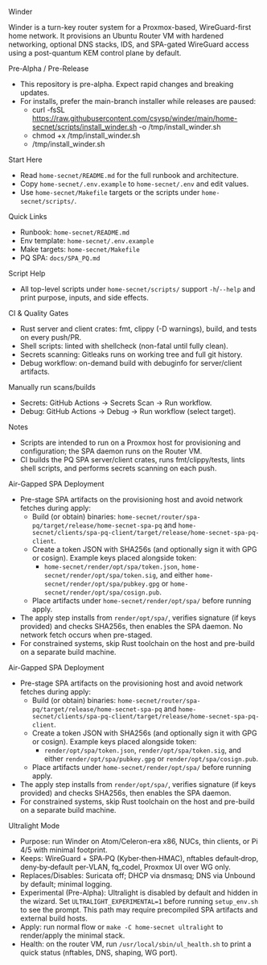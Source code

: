 Winder

Winder is a turn-key router system for a Proxmox-based, WireGuard-first home network. It provisions an Ubuntu Router VM with hardened networking, optional DNS stacks, IDS, and SPA-gated WireGuard access using a post-quantum KEM control plane by default.

Pre-Alpha / Pre-Release
- This repository is pre-alpha. Expect rapid changes and breaking updates.
- For installs, prefer the main-branch installer while releases are paused:
  - curl -fsSL https://raw.githubusercontent.com/csysp/winder/main/home-secnet/scripts/install_winder.sh -o /tmp/install_winder.sh
  - chmod +x /tmp/install_winder.sh
  - /tmp/install_winder.sh

Start Here
- Read `home-secnet/README.md` for the full runbook and architecture.
- Copy `home-secnet/.env.example` to `home-secnet/.env` and edit values.
- Use `home-secnet/Makefile` targets or the scripts under `home-secnet/scripts/`.

Quick Links
- Runbook: `home-secnet/README.md`
- Env template: `home-secnet/.env.example`
- Make targets: `home-secnet/Makefile`
- PQ SPA: `docs/SPA_PQ.md`

Script Help
- All top-level scripts under `home-secnet/scripts/` support `-h`/`--help` and print purpose, inputs, and side effects.

CI & Quality Gates
- Rust server and client crates: fmt, clippy (-D warnings), build, and tests on every push/PR.
- Shell scripts: linted with shellcheck (non-fatal until fully clean).
- Secrets scanning: Gitleaks runs on working tree and full git history.
- Debug workflow: on-demand build with debuginfo for server/client artifacts.

Manually run scans/builds
- Secrets: GitHub Actions → Secrets Scan → Run workflow.
- Debug: GitHub Actions → Debug → Run workflow (select target).

Notes
- Scripts are intended to run on a Proxmox host for provisioning and configuration; the SPA daemon runs on the Router VM.
- CI builds the PQ SPA server/client crates, runs fmt/clippy/tests, lints shell scripts, and performs secrets scanning on each push.

Air-Gapped SPA Deployment
- Pre-stage SPA artifacts on the provisioning host and avoid network fetches during apply:
  - Build (or obtain) binaries: `home-secnet/router/spa-pq/target/release/home-secnet-spa-pq` and `home-secnet/clients/spa-pq-client/target/release/home-secnet-spa-pq-client`.
  - Create a token JSON with SHA256s (and optionally sign it with GPG or cosign). Example keys placed alongside token:
    - `home-secnet/render/opt/spa/token.json`, `home-secnet/render/opt/spa/token.sig`, and either `home-secnet/render/opt/spa/pubkey.gpg` or `home-secnet/render/opt/spa/cosign.pub`.
  - Place artifacts under `home-secnet/render/opt/spa/` before running apply.
- The apply step installs from `render/opt/spa/`, verifies signature (if keys provided) and checks SHA256s, then enables the SPA daemon. No network fetch occurs when pre-staged.
- For constrained systems, skip Rust toolchain on the host and pre-build on a separate build machine.

Air-Gapped SPA Deployment
- Pre-stage SPA artifacts on the provisioning host and avoid network fetches during apply:
  - Build (or obtain) binaries: `home-secnet/router/spa-pq/target/release/home-secnet-spa-pq` and `home-secnet/clients/spa-pq-client/target/release/home-secnet-spa-pq-client`.
  - Create a token JSON with SHA256s (and optionally sign it with GPG or cosign). Example keys placed alongside token:
    - `render/opt/spa/token.json`, `render/opt/spa/token.sig`, and either `render/opt/spa/pubkey.gpg` or `render/opt/spa/cosign.pub`.
  - Place artifacts under `home-secnet/render/opt/spa/` before running apply.
- The apply step installs from `render/opt/spa/`, verifies signature (if keys provided) and checks SHA256s, then enables the SPA daemon.
- For constrained systems, skip Rust toolchain on the host and pre-build on a separate build machine.

Ultralight Mode
- Purpose: run Winder on Atom/Celeron-era x86, NUCs, thin clients, or Pi 4/5 with minimal footprint.
- Keeps: WireGuard + SPA‑PQ (Kyber‑then‑HMAC), nftables default‑drop, deny‑by‑default per‑VLAN, fq_codel, Proxmox UI over WG only.
- Replaces/Disables: Suricata off; DHCP via dnsmasq; DNS via Unbound by default; minimal logging.
- Experimental (Pre-Alpha): Ultralight is disabled by default and hidden in the wizard. Set `ULTRALIGHT_EXPERIMENTAL=1` before running `setup_env.sh` to see the prompt. This path may require precompiled SPA artifacts and external build hosts.
- Apply: run normal flow or `make -C home-secnet ultralight` to render/apply the minimal stack.
- Health: on the router VM, run `/usr/local/sbin/ul_health.sh` to print a quick status (nftables, DNS, shaping, WG port).
